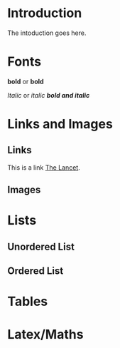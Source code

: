 # Introduction
The intoduction goes here.

# Fonts
**bold** or __bold__

*Italic* or _italic_
***bold and italic***


# Links and Images
## Links
This is a link [The Lancet](https://www.thelancet.com/journals/lancet/article/PIIS0140-6736(13)62228-X/fulltext#seccestitle30). 
## Images

# Lists
## Unordered List

## Ordered List

# Tables

# Latex/Maths
